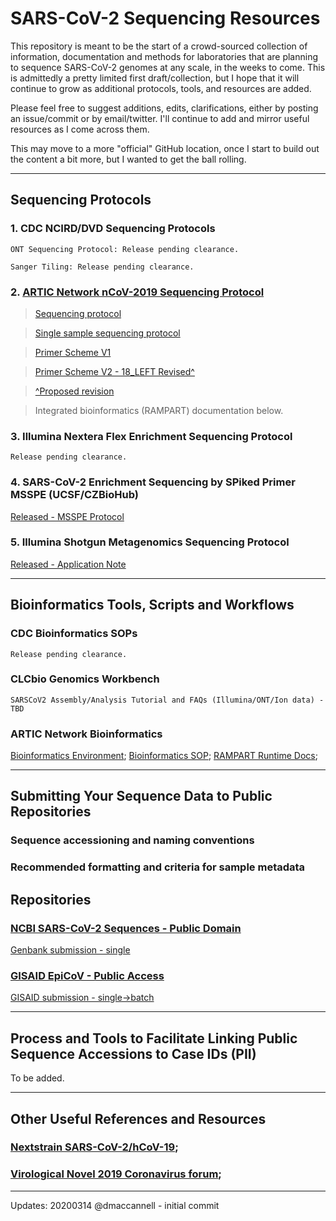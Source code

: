 # SARS-CoV-2 Sequencing Resources

This repository is meant to be the start of a crowd-sourced collection of information, documentation and methods for laboratories that are planning to sequence SARS-CoV-2 genomes at any scale, in the weeks to come. This is admittedly a pretty limited first draft/collection, but I hope that it will continue to grow as additional protocols, tools, and resources are added.

Please feel free to suggest additions, edits, clarifications, either by posting an issue/commit or by email/twitter. I'll continue to add and mirror useful resources as I come across them.

This may move to a more "official" GitHub location, once I start to build out the content a bit more, but I wanted to get the ball rolling.

---

## Sequencing Protocols

### 1. CDC NCIRD/DVD Sequencing Protocols
	ONT Sequencing Protocol: Release pending clearance.
	
	Sanger Tiling: Release pending clearance.

### 2. [ARTIC Network nCoV-2019 Sequencing Protocol](https://artic.network/ncov-2019)
 > [Sequencing protocol](https://www.protocols.io/view/ncov-2019-sequencing-protocol-bbmuik6w)
 
 > [Single sample sequencing protocol](https://www.protocols.io/view/ncov-2019-sequencing-protocol-single-sample-bdbfi2jn)
 
 > [Primer Scheme V1](https://github.com/artic-network/artic-ncov2019/tree/master/primer_schemes/nCoV-2019/V1)
 
 > [Primer Scheme V2 - 18_LEFT Revised^](https://github.com/artic-network/artic-ncov2019/tree/master/primer_schemes/nCoV-2019/V2)
 
 > [^Proposed revision](https://www.biorxiv.org/content/10.1101/2020.03.10.985150v1.full.pdf)
 
 > Integrated bioinformatics (RAMPART) documentation below.

### 3. Illumina Nextera Flex Enrichment Sequencing Protocol
	Release pending clearance.

### 4. SARS-CoV-2 Enrichment Sequencing by SPiked Primer MSSPE (UCSF/CZBioHub)
  [Released - MSSPE Protocol](https://www.protocols.io/view/sars-cov-2-enrichment-sequencing-by-spiked-primer-bc36iyre)

### 5. Illumina Shotgun Metagenomics Sequencing Protocol
  [Released - Application Note](https://www.illumina.com/content/dam/illumina-marketing/documents/products/appnotes/ngs-coronavirus-app-note-1270-2020-001.pdf)

---

## Bioinformatics Tools, Scripts and Workflows

### CDC Bioinformatics SOPs
	Release pending clearance.

### CLCbio Genomics Workbench
	SARSCoV2 Assembly/Analysis Tutorial and FAQs (Illumina/ONT/Ion data) - TBD

### ARTIC Network Bioinformatics
  [Bioinformatics Environment](https://artic.network/ncov-2019/ncov2019-it-setup.html);
  [Bioinformatics SOP](https://artic.network/ncov-2019/ncov2019-bioinformatics-sop.html);
  [RAMPART Runtime Docs](https://artic.network/ncov-2019/ncov2019-using-rampart.html);

---

## Submitting Your Sequence Data to Public Repositories

### Sequence accessioning and naming conventions
	
### Recommended formatting and criteria for sample metadata

## Repositories

### [NCBI SARS-CoV-2 Sequences - Public Domain](https://www.ncbi.nlm.nih.gov/genbank/sars-cov-2-seqs/)
  [Genbank submission - single](https://www.ncbi.nlm.nih.gov/WebSub/)

### [GISAID EpiCoV - Public Access](https://platform.gisaid.org/)
  [GISAID submission - single->batch](https://platform.gisaid.org)

---

## Process and Tools to Facilitate Linking Public Sequence Accessions to Case IDs (PII)
  To be added.

---

## Other Useful References and Resources

### [Nextstrain SARS-CoV-2/hCoV-19](https://www.nextstrain.org/ncov);
### [Virological Novel 2019 Coronavirus forum](http://virological.org/c/novel-2019-coronavirus);

---

Updates: 
20200314 @dmaccannell - initial commit
